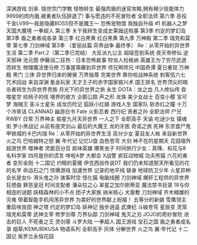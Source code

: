 深渊游戏 剑来. 隐世宗门学教 怪物转生 最强肉盾的迷官攻略,拥有稀少技能体力9999的肉内盾,被勇者队伍辞退了! 事与愿违的不死冒险者 全职法师 第六季 恶役千金LV99～我是隐藏BOSS但不是魔王～ 恐怖宠物馆 我独自升级 #1 机器人之梦 天国大魔境 一拳超人 第三季 关于我转生变成史莱姆这档事 第3季 约定的梦幻岛 第3季 盾之勇者成各录 第三季 红白黑黄 红白黑黄 第九季 万神殿 第二季 瑞克和莫蒂 第七季 刀剑神域 第3季 （爱丽丝篇 异界战争 最终季） Re：从零开始的异世界生活 第二季 Part.2（第二季已完结） 大反派九公主 超级签到系统 夜天帝修仙 逆天邪神 沧元图 伊藤润二狂热：日本恐怖故事 狩龙人拉格纳 英雄王为了穷尽武道而转生 物理魔法使马修 万事屋斋藤到异世界 师兄啊师兄 中国奇谭 夏日重现 万神殿 黑门 三体 异世界归来的舅舅 万界独尊 完美世界 靠你啦战神系统 刺客伍六七 咒术回战 来自深渊 氪金玩家 天才王子的赤字国家振兴术 国王排名 世界顶尖的暗杀者转生为异世界贵族 月光下的异世界之旅 永生 DOTA：龙之血 凡人修仙传 吞噬星空 给桃子的信 境界的彼方 企鹅公路 声之形 龙珠 美少女战士 百变小樱 宝可梦 海贼王 圣斗士星矢 成龙历险记 狐妖小红娘 游戏人生 国家队 斩赤红之瞳 十万个冷笑话 CLANNAD 幽游白书 Fate 火影忍者 西行纪 贤者之孙 全职法师 尸兄 RWBY 日常 万界神主 偷星九月天异世界 一人之下 全职高手 天谕 吃谜少女 镇魂街 罗小黑战记 从前有座灵剑山 最后的大魔王 龙的牙医 奇诺之旅 死神 东京食尸鬼 甲铁城的卡巴内瑞 Re：从零开始的异世界生活 高分少女 夏目友人帐 来自新世界 火之鸟 巴哈姆特之怒 翼·年代记 记忆U盘 血色苍穹 大剑 神不在的星期天 花园墙外 超游世界 噬神者 灵能百分百 疯味英雄 爆笑虫子 时间旅行少女：真理、和花与8名科学家 四月是你的谎言 哆啦A梦 大都会 X战警 疯狂动物城 功夫熊猫 六花的勇者 变形金刚 十二国记 灼眼的夏娜 伊克西翁传说DT 我们仍未知道那天所看见的花的名字 命运石之门 惊爆游戏 加速世界 记录的地平线 替身 地球防卫少年 火星异种 会长是女仆 滑头鬼之孙 骇客时空 怪化猫 电脑线圈 刀剑神域 爆肝工程师的异世界狂想曲 罪恶皇冠 时间支配者 潘朵拉之心 翠星之加尔刚蒂亚 魔法禁书目录 18与你相连的谜题 妖精森林的小不点 团子大家族 纳米核心 犬屋敷 刀剑神域 齐木楠雄的灾难 带着智能手机闯荡异世界 为美好的世界献上祝福！ 五等分的新娘 雪鹰领主 重启咲良田 神之塔 约定的梦幻岛 妖神记 独步逍遥 武庚纪 斗破苍穹 星辰变 灵笼 瑞克和莫蒂 武神主宰 修罗剑尊 万界仙踪 刀剑神域 鬼灭之刃 JOJO的奇妙冒险 进击的巨人 不死者之王 灵剑尊 斗罗大陆 一拳超人 国王游戏 宝石之国 盾之勇者成名录 烟草/KEMURIKUSA 物语系列 全职高手 灰体 分解世界 火之鸟 翼·年代记 十二国记 紫罗兰永恒花园